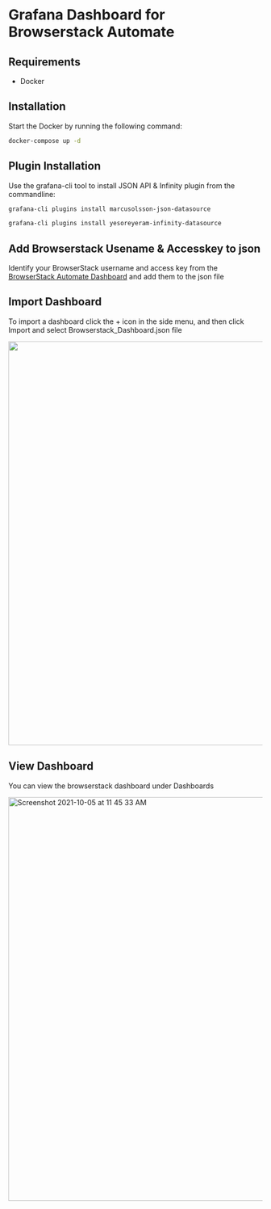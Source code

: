 # Grafana Dashboard for Browserstack Automate

## Requirements
- Docker

## Installation

Start the Docker by running the following command:

 ```sh
docker-compose up -d
```

## Plugin Installation

Use the grafana-cli tool to install JSON API & Infinity plugin from the commandline:

 ```sh
grafana-cli plugins install marcusolsson-json-datasource
```

 ```sh
 grafana-cli plugins install yesoreyeram-infinity-datasource
 ```
## Add Browserstack Usename & Accesskey to json 

Identify your BrowserStack username and access key from the [BrowserStack Automate Dashboard](https://automate.browserstack.com/) and add them to the json file 


## Import Dashboard

To import a dashboard click the + icon in the side menu, and then click Import and select Browserstack_Dashboard.json file 

<img width="800" src="https://user-images.githubusercontent.com/79913684/135970160-fd3c3f08-f9b7-413e-8a6a-aad0a3c7c1d8.png">

## View Dashboard

You can view the browserstack dashboard under Dashboards 

<img width="800" alt="Screenshot 2021-10-05 at 11 45 33 AM" src="https://user-images.githubusercontent.com/79913684/135970325-ab41ee44-1818-4332-8e7a-a34c6a62698a.png">


